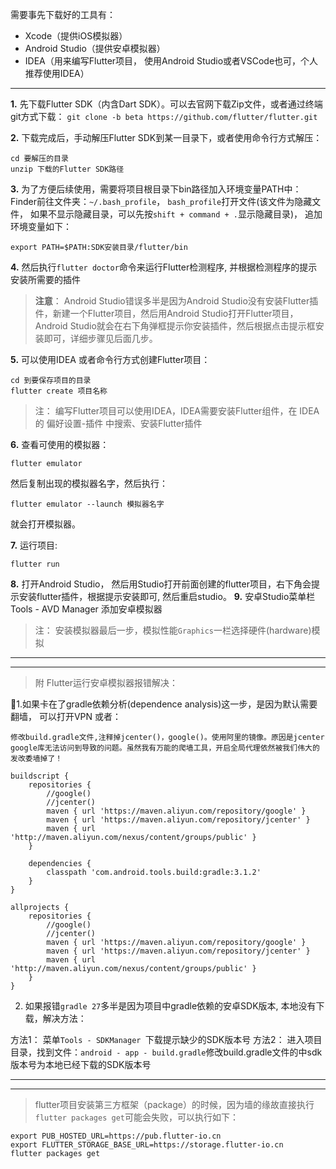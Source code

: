 需要事先下载好的工具有：
* Xcode（提供iOS模拟器）
* Android Studio（提供安卓模拟器）
* IDEA（用来编写Flutter项目， 使用Android Studio或者VSCode也可，个人推荐使用IDEA）

---

**1.**  先下载Flutter SDK（内含Dart SDK）。可以去官网下载Zip文件，或者通过终端git方式下载：
`git clone -b beta https://github.com/flutter/flutter.git`

**2.** 下载完成后，手动解压Flutter SDK到某一目录下，或者使用命令行方式解压：
```
cd 要解压的目录
unzip 下载的Flutter SDK路径
```
**3.** 为了方便后续使用，需要将项目根目录下bin路径加入环境变量PATH中：
Finder前往文件夹：`~/.bash_profile`， `bash_profile`打开文件(该文件为隐藏文件， 如果不显示隐藏目录，可以先按`shift + command + .`显示隐藏目录)，
追加环境变量如下：
```
export PATH=$PATH:SDK安装目录/flutter/bin
```

**4.** 然后执行`flutter doctor`命令来运行Flutter检测程序, 并根据检测程序的提示安装所需要的插件
> **注意**：
Android Studio错误多半是因为Android Studio没有安装Flutter插件，新建一个Flutter项目，然后用Android Studio打开Flutter项目，Android Studio就会在右下角弹框提示你安装插件，然后根据点击提示框安装即可，详细步骤见后面几步。

**5.** 可以使用IDEA 或者命令行方式创建Flutter项目：
```
cd 到要保存项目的目录
flutter create 项目名称
```
> 注： 编写Flutter项目可以使用IDEA，IDEA需要安装Flutter组件，在 IDEA的 偏好设置-插件 中搜索、安装Flutter插件

**6.** 查看可使用的模拟器：
```
flutter emulator
```
然后复制出现的模拟器名字，然后执行：
```
flutter emulator --launch 模拟器名字
```
就会打开模拟器。

**7.** 运行项目:
```
flutter run
```

**8.** 打开Android Studio， 然后用Studio打开前面创建的flutter项目，右下角会提示安装flutter插件，根据提示安装即可, 然后重启studio。
**9.** 安卓Studio菜单栏Tools - AVD Manager 添加安卓模拟器
> 注： 安装模拟器最后一步，模拟性能`Graphics`一栏选择硬件(hardware)模拟

---
---

> 附 Flutter运行安卓模拟器报错解决：

1.如果卡在了gradle依赖分析(dependence analysis)这一步，是因为默认需要翻墙， 可以打开VPN 或者：

```
修改build.gradle文件,注释掉jcenter()，google()。使用阿里的镜像。原因是jcenter google库无法访问到导致的问题。虽然我有万能的爬墙工具，开启全局代理依然被我们伟大的发改委墙掉了！

buildscript {
    repositories {
        //google()
        //jcenter()
        maven { url 'https://maven.aliyun.com/repository/google' }
        maven { url 'https://maven.aliyun.com/repository/jcenter' }
        maven { url 'http://maven.aliyun.com/nexus/content/groups/public' }
    }

    dependencies {
        classpath 'com.android.tools.build:gradle:3.1.2'
    }
}

allprojects {
    repositories {
        //google()
        //jcenter()
        maven { url 'https://maven.aliyun.com/repository/google' }
        maven { url 'https://maven.aliyun.com/repository/jcenter' }
        maven { url 'http://maven.aliyun.com/nexus/content/groups/public' }
    }
}
```

2. 如果报错`gradle 27`多半是因为项目中gradle依赖的安卓SDK版本, 本地没有下载，解决方法：

方法1： 菜单`Tools - SDKManager `下载提示缺少的SDK版本号
方法2： 进入项目目录，找到文件：`android - app - build.gradle`修改build.gradle文件的中sdk版本号为本地已经下载的SDK版本号


---
---

> flutter项目安装第三方框架（package）的时候，因为墙的缘故直接执行`flutter packages get`可能会失败，可以执行如下：
```
export PUB_HOSTED_URL=https://pub.flutter-io.cn  
export FLUTTER_STORAGE_BASE_URL=https://storage.flutter-io.cn  
flutter packages get
```
